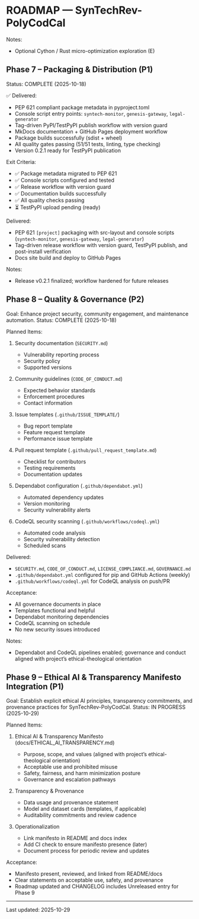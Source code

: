 # ROADMAP — SynTechRev-PolyCodCal

Notes:
- Optional Cython / Rust micro-optimization exploration (E)

## Phase 7 – Packaging & Distribution (P1)
Status: COMPLETE (2025-10-18)

✅ Delivered:
- PEP 621 compliant package metadata in pyproject.toml
- Console script entry points: `syntech-monitor`, `genesis-gateway`, `legal-generator`
- Tag-driven PyPI/TestPyPI publish workflow with version guard
- MkDocs documentation + GitHub Pages deployment workflow
- Package builds successfully (sdist + wheel)
- All quality gates passing (51/51 tests, linting, type checking)
- Version 0.2.1 ready for TestPyPI publication

Exit Criteria:
- ✅ Package metadata migrated to PEP 621
- ✅ Console scripts configured and tested
- ✅ Release workflow with version guard
- ✅ Documentation builds successfully
- ✅ All quality checks passing
- ⏳ TestPyPI upload pending (ready)

Delivered:
- PEP 621 `[project]` packaging with src-layout and console scripts (`syntech-monitor`, `genesis-gateway`, `legal-generator`)
- Tag-driven release workflow with version guard, TestPyPI publish, and post-install verification
- Docs site build and deploy to GitHub Pages

Notes:
- Release v0.2.1 finalized; workflow hardened for future releases

## Phase 8 – Quality & Governance (P2)
Goal: Enhance project security, community engagement, and maintenance automation.
Status: COMPLETE (2025-10-18)

Planned Items:
1. Security documentation (`SECURITY.md`)
   - Vulnerability reporting process
   - Security policy
   - Supported versions

2. Community guidelines (`CODE_OF_CONDUCT.md`)
   - Expected behavior standards
   - Enforcement procedures
   - Contact information

3. Issue templates (`.github/ISSUE_TEMPLATE/`)
   - Bug report template
   - Feature request template
   - Performance issue template

4. Pull request template (`.github/pull_request_template.md`)
   - Checklist for contributors
   - Testing requirements
   - Documentation updates

5. Dependabot configuration (`.github/dependabot.yml`)
   - Automated dependency updates
   - Version monitoring
   - Security vulnerability alerts

6. CodeQL security scanning (`.github/workflows/codeql.yml`)
   - Automated code analysis
   - Security vulnerability detection
   - Scheduled scans

Delivered:
- `SECURITY.md`, `CODE_OF_CONDUCT.md`, `LICENSE_COMPLIANCE.md`, `GOVERNANCE.md`
- `.github/dependabot.yml` configured for pip and GitHub Actions (weekly)
- `.github/workflows/codeql.yml` for CodeQL analysis on push/PR

Acceptance:
- All governance documents in place
- Templates functional and helpful
- Dependabot monitoring dependencies
- CodeQL scanning on schedule
- No new security issues introduced

Notes:
- Dependabot and CodeQL pipelines enabled; governance and conduct aligned with project’s ethical-theological orientation

## Phase 9 – Ethical AI & Transparency Manifesto Integration (P1)
Goal: Establish explicit ethical AI principles, transparency commitments, and provenance practices for SynTechRev-PolyCodCal.
Status: IN PROGRESS (2025-10-29)

Planned Items:
1. Ethical AI & Transparency Manifesto (docs/ETHICAL_AI_TRANSPARENCY.md)
   - Purpose, scope, and values (aligned with project’s ethical-theological orientation)
   - Acceptable use and prohibited misuse
   - Safety, fairness, and harm minimization posture
   - Governance and escalation pathways

2. Transparency & Provenance
   - Data usage and provenance statement
   - Model and dataset cards (templates, if applicable)
   - Auditability commitments and review cadence

3. Operationalization
   - Link manifesto in README and docs index
   - Add CI check to ensure manifesto presence (later)
   - Document process for periodic review and updates

Acceptance:
- Manifesto present, reviewed, and linked from README/docs
- Clear statements on acceptable use, safety, and provenance
- Roadmap updated and CHANGELOG includes Unreleased entry for Phase 9

---
Last updated: 2025-10-29
